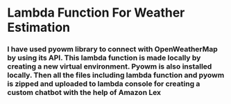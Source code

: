 # Lambda Function For Weather Estimation

### I have used pyowm library to connect with OpenWeatherMap by using its API. This lambda function is made locally by creating a new virtual environment. Pyowm is also installed locally. Then all the files including lambda function and pyowm is zipped and uploaded to lambda console for creating a custom chatbot with the help of Amazon Lex

